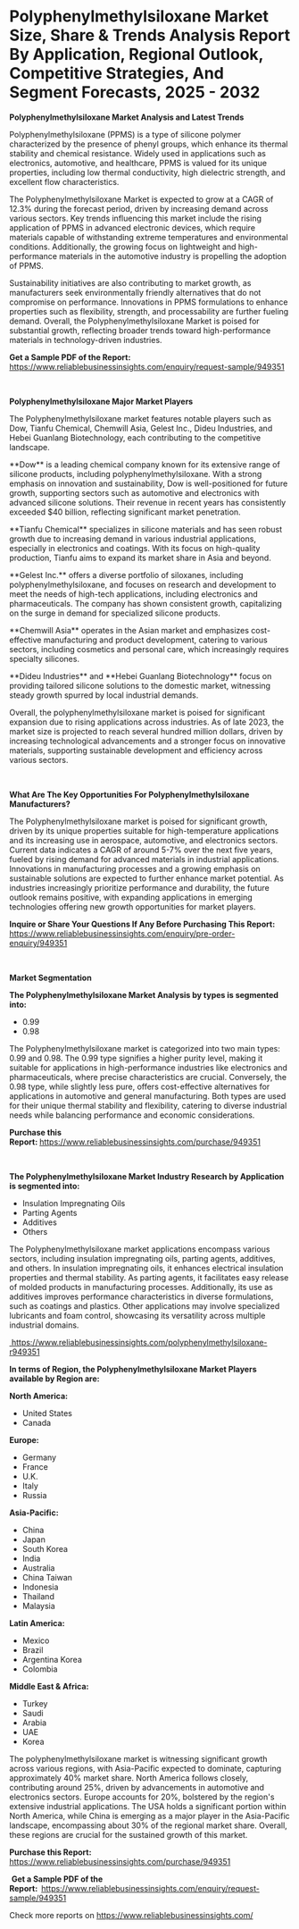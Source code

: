 <p><h1>Polyphenylmethylsiloxane Market Size, Share & Trends Analysis Report By Application, Regional Outlook, Competitive Strategies, And Segment Forecasts, 2025 - 2032</h1></p><p><strong>Polyphenylmethylsiloxane Market Analysis and Latest Trends</strong></p>
<p><p>Polyphenylmethylsiloxane (PPMS) is a type of silicone polymer characterized by the presence of phenyl groups, which enhance its thermal stability and chemical resistance. Widely used in applications such as electronics, automotive, and healthcare, PPMS is valued for its unique properties, including low thermal conductivity, high dielectric strength, and excellent flow characteristics. </p><p>The Polyphenylmethylsiloxane Market is expected to grow at a CAGR of 12.3% during the forecast period, driven by increasing demand across various sectors. Key trends influencing this market include the rising application of PPMS in advanced electronic devices, which require materials capable of withstanding extreme temperatures and environmental conditions. Additionally, the growing focus on lightweight and high-performance materials in the automotive industry is propelling the adoption of PPMS.</p><p>Sustainability initiatives are also contributing to market growth, as manufacturers seek environmentally friendly alternatives that do not compromise on performance. Innovations in PPMS formulations to enhance properties such as flexibility, strength, and processability are further fueling demand. Overall, the Polyphenylmethylsiloxane Market is poised for substantial growth, reflecting broader trends toward high-performance materials in technology-driven industries.</p></p>
<p><strong>Get a Sample PDF of the Report:&nbsp;</strong> <a href="https://www.reliablebusinessinsights.com/enquiry/request-sample/949351?utm_campaign=2229&utm_medium=2&utm_source=Github&utm_content=ia&utm_term=30012025&utm_id=polyphenylmethylsiloxane">https://www.reliablebusinessinsights.com/enquiry/request-sample/949351</a></p>
<p>&nbsp;</p>
<p><strong>Polyphenylmethylsiloxane Major Market Players</strong></p>
<p><p>The Polyphenylmethylsiloxane market features notable players such as Dow, Tianfu Chemical, Chemwill Asia, Gelest Inc., Dideu Industries, and Hebei Guanlang Biotechnology, each contributing to the competitive landscape.</p><p>**Dow** is a leading chemical company known for its extensive range of silicone products, including polyphenylmethylsiloxane. With a strong emphasis on innovation and sustainability, Dow is well-positioned for future growth, supporting sectors such as automotive and electronics with advanced silicone solutions. Their revenue in recent years has consistently exceeded $40 billion, reflecting significant market penetration.</p><p>**Tianfu Chemical** specializes in silicone materials and has seen robust growth due to increasing demand in various industrial applications, especially in electronics and coatings. With its focus on high-quality production, Tianfu aims to expand its market share in Asia and beyond. </p><p>**Gelest Inc.** offers a diverse portfolio of siloxanes, including polyphenylmethylsiloxane, and focuses on research and development to meet the needs of high-tech applications, including electronics and pharmaceuticals. The company has shown consistent growth, capitalizing on the surge in demand for specialized silicone products.</p><p>**Chemwill Asia** operates in the Asian market and emphasizes cost-effective manufacturing and product development, catering to various sectors, including cosmetics and personal care, which increasingly requires specialty silicones.</p><p>**Dideu Industries** and **Hebei Guanlang Biotechnology** focus on providing tailored silicone solutions to the domestic market, witnessing steady growth spurred by local industrial demands.</p><p>Overall, the polyphenylmethylsiloxane market is poised for significant expansion due to rising applications across industries. As of late 2023, the market size is projected to reach several hundred million dollars, driven by increasing technological advancements and a stronger focus on innovative materials, supporting sustainable development and efficiency across various sectors.</p></p>
<p>&nbsp;</p>
<p><strong>What Are The Key Opportunities For Polyphenylmethylsiloxane Manufacturers?</strong></p>
<p><p>The Polyphenylmethylsiloxane market is poised for significant growth, driven by its unique properties suitable for high-temperature applications and its increasing use in aerospace, automotive, and electronics sectors. Current data indicates a CAGR of around 5-7% over the next five years, fueled by rising demand for advanced materials in industrial applications. Innovations in manufacturing processes and a growing emphasis on sustainable solutions are expected to further enhance market potential. As industries increasingly prioritize performance and durability, the future outlook remains positive, with expanding applications in emerging technologies offering new growth opportunities for market players.</p></p>
<p><strong>Inquire or Share Your Questions If Any Before Purchasing This Report:</strong> <a href="https://www.reliablebusinessinsights.com/enquiry/pre-order-enquiry/949351?utm_campaign=2229&utm_medium=2&utm_source=Github&utm_content=ia&utm_term=30012025&utm_id=polyphenylmethylsiloxane">https://www.reliablebusinessinsights.com/enquiry/pre-order-enquiry/949351</a></p>
<p>&nbsp;</p>
<p><strong>Market Segmentation</strong></p>
<p><strong>The Polyphenylmethylsiloxane Market Analysis by types is segmented into:</strong></p>
<p><ul><li>0.99</li><li>0.98</li></ul></p>
<p><p>The Polyphenylmethylsiloxane market is categorized into two main types: 0.99 and 0.98. The 0.99 type signifies a higher purity level, making it suitable for applications in high-performance industries like electronics and pharmaceuticals, where precise characteristics are crucial. Conversely, the 0.98 type, while slightly less pure, offers cost-effective alternatives for applications in automotive and general manufacturing. Both types are used for their unique thermal stability and flexibility, catering to diverse industrial needs while balancing performance and economic considerations.</p></p>
<p><strong>Purchase this Report:&nbsp;</strong><a href="https://www.reliablebusinessinsights.com/purchase/949351?utm_campaign=2229&utm_medium=2&utm_source=Github&utm_content=ia&utm_term=30012025&utm_id=polyphenylmethylsiloxane">https://www.reliablebusinessinsights.com/purchase/949351</a></p>
<p>&nbsp;</p>
<p><strong>The Polyphenylmethylsiloxane Market Industry Research by Application is segmented into:</strong></p>
<p><ul><li>Insulation Impregnating Oils</li><li>Parting Agents</li><li>Additives</li><li>Others</li></ul></p>
<p><p>The Polyphenylmethylsiloxane market applications encompass various sectors, including insulation impregnating oils, parting agents, additives, and others. In insulation impregnating oils, it enhances electrical insulation properties and thermal stability. As parting agents, it facilitates easy release of molded products in manufacturing processes. Additionally, its use as additives improves performance characteristics in diverse formulations, such as coatings and plastics. Other applications may involve specialized lubricants and foam control, showcasing its versatility across multiple industrial domains.</p></p>
<p><a href="https://www.reliablebusinessinsights.com/polyphenylmethylsiloxane-r949351?utm_campaign=2229&utm_medium=2&utm_source=Github&utm_content=ia&utm_term=30012025&utm_id=polyphenylmethylsiloxane">&nbsp;https://www.reliablebusinessinsights.com/polyphenylmethylsiloxane-r949351</a></p>
<p><strong>In terms of Region, the Polyphenylmethylsiloxane Market Players available by Region are:</strong></p>
<p>
    <p> <strong> North America: </strong>
        <ul>
            <li>United States</li>
            <li>Canada</li>
        </ul>
        </p> 
    <p> <strong> Europe: </strong>
        <ul>
            <li>Germany</li>
            <li>France</li>
            <li>U.K.</li>
            <li>Italy</li>
            <li>Russia</li>
        </ul>
        </p> 
    <p> <strong> Asia-Pacific: </strong>
        <ul>
            <li>China</li>
            <li>Japan</li>
            <li>South Korea</li>
            <li>India</li>
            <li>Australia</li>
            <li>China Taiwan</li>
            <li>Indonesia</li>
            <li>Thailand</li>
            <li>Malaysia</li>
        </ul>
        </p> 
    <p> <strong> Latin America: </strong>
        <ul>
            <li>Mexico</li>
            <li>Brazil</li>
            <li>Argentina Korea</li>
            <li>Colombia</li>
        </ul>
        </p> 
    <p> <strong> Middle East & Africa: </strong>
        <ul>
            <li>Turkey</li>
            <li>Saudi</li>
            <li>Arabia</li>
            <li>UAE</li>
            <li>Korea</li>
        </ul>
    </p>
    </p>
<p><p>The polyphenylmethylsiloxane market is witnessing significant growth across various regions, with Asia-Pacific expected to dominate, capturing approximately 40% market share. North America follows closely, contributing around 25%, driven by advancements in automotive and electronics sectors. Europe accounts for 20%, bolstered by the region's extensive industrial applications. The USA holds a significant portion within North America, while China is emerging as a major player in the Asia-Pacific landscape, encompassing about 30% of the regional market share. Overall, these regions are crucial for the sustained growth of this market.</p></p>
<p><strong>Purchase this Report: </strong><a href="https://www.reliablebusinessinsights.com/purchase/949351?utm_campaign=2229&utm_medium=2&utm_source=Github&utm_content=ia&utm_term=30012025&utm_id=polyphenylmethylsiloxane">https://www.reliablebusinessinsights.com/purchase/949351</a></p>
<p>&nbsp;<strong>Get a Sample PDF of the Report:&nbsp;&nbsp;</strong><a href="https://www.reliablebusinessinsights.com/enquiry/request-sample/949351?utm_campaign=2229&utm_medium=2&utm_source=Github&utm_content=ia&utm_term=30012025&utm_id=polyphenylmethylsiloxane">https://www.reliablebusinessinsights.com/enquiry/request-sample/949351</a></p>
<p><strong></strong></p>
<p>Check more reports on <a href="https://www.reliablebusinessinsights.com/?utm_campaign=2229&utm_medium=2&utm_source=Github&utm_content=ia&utm_term=30012025&utm_id=polyphenylmethylsiloxane">https://www.reliablebusinessinsights.com/</a></p>